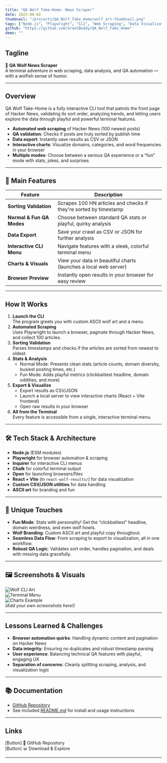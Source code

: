 ```yaml
---
title: "QA Wolf Take-Home: News Scraper"
date: 2025-08-02
thumbnail: "/projects/QA_Wolf_Take_Home/wolf_art-thumbnail.png"
tags: ["Node.js", "Playwright", "CLI", "Web Scraping", "Data Visualization", "QA"]
github: "https://github.com/GrantBoddy/QA_Wolf_Take_Home"
demo: ""
---
```


## Tagline

🐺 **QA Wolf News Scraper**  
A terminal adventure in web scraping, data analysis, and QA automation — with a wolfish sense of humor.

---

## Overview

QA Wolf Take-Home is a fully interactive CLI tool that patrols the front page of Hacker News, validating its sort order, analyzing trends, and letting users explore the data through playful and powerful terminal features.

- **Automated web scraping** of Hacker News (100 newest posts)
- **QA validation**: Checks if posts are truly sorted by publish time
- **Data export**: Instantly save results as CSV or JSON
- **Interactive charts**: Visualize domains, categories, and word frequencies in your browser
- **Multiple modes**: Choose between a serious QA experience or a “fun” mode with stats, jokes, and surprises

---

## 🧭 Main Features

| Feature | Description |
|---------|-------------|
| **Sorting Validation** | Scrapes 100 HN articles and checks if they're sorted by timestamp |
| **Normal & Fun QA Modes** | Choose between standard QA stats or playful, quirky analysis |
| **Data Export** | Save your crawl as CSV or JSON for further analysis |
| **Interactive CLI Menu** | Navigate features with a sleek, colorful terminal menu |
| **Charts & Visuals** | View your data in beautiful charts (launches a local web server) |
| **Browser Preview** | Instantly open results in your browser for easy review |

---

## How It Works

1. **Launch the CLI**  
   The program greets you with custom ASCII wolf art and a menu.  
2. **Automated Scraping**  
   Uses Playwright to launch a browser, paginate through Hacker News, and collect 100 articles.
3. **Sorting Validation**  
   Parses timestamps and checks if the articles are sorted from newest to oldest.
4. **Stats & Analysis**  
   - Normal Mode: Presents clean stats (article counts, domain diversity, busiest posting times, etc.)
   - Fun Mode: Adds playful metrics (clickbaitiest headline, domain oddities, and more)
5. **Export & Visualize**  
   - Export results as CSV/JSON
   - Launch a local server to view interactive charts (React + Vite frontend)
   - Open raw results in your browser
6. **All from the Terminal**  
   Every feature is accessible from a single, interactive terminal menu.

---

## 🛠️ Tech Stack & Architecture

- **Node.js** (ESM modules)
- **Playwright** for browser automation & scraping
- **Inquirer** for interactive CLI menus
- **Chalk** for colorful terminal output
- **Open** for launching browsers/files
- **React + Vite** (in `react-wolf-results/`) for data visualization
- **Custom CSV/JSON utilities** for data handling
- **ASCII art** for branding and fun

---

## 🐾 Unique Touches

- **Fun Mode**: Stats with personality! Get the “clickbaitiest” headline, domain weirdness, and even wolf howls.
- **Wolf Branding**: Custom ASCII art and playful copy throughout.
- **Seamless Data Flow**: From scraping to export to visualization, all in one workflow.
- **Robust QA Logic**: Validates sort order, handles pagination, and deals with missing data gracefully.

---

## 🖼️ Screenshots & Visuals

![Wolf CLI Art](/projects/QA_Wolf_Take_Home/wolf_art.png)  
![Terminal Menu](/projects/QA_Wolf_Take_Home/menu.png)  
![Charts Example](/projects/QA_Wolf_Take_Home/charts.png)  
*(Add your own screenshots here!)*

---

## Lessons Learned & Challenges

- **Browser automation quirks**: Handling dynamic content and pagination on Hacker News
- **Data integrity**: Ensuring no duplicates and robust timestamp parsing
- **User experience**: Balancing technical QA features with playful, engaging UX
- **Separation of concerns**: Cleanly splitting scraping, analysis, and visualization logic

---

## 📚 Documentation

- [GitHub Repository](https://github.com/GrantBoddy/QA_Wolf_Take_Home)
- See included [README.md](cci:7://file:///c:/Users/17707/Desktop/QA_Wolf_Take_Home/README.md:0:0-0:0) for install and usage instructions

---

## Links

[Button] 🐺 GitHub Repository  
[Button] 📊 Download & Explore

---


